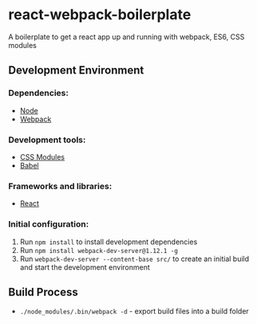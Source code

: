 # react-webpack-boilerplate
A boilerplate to get a react app up and running with webpack, ES6, CSS modules

## Development Environment

### Dependencies:
* [Node](http://nodejs.org/)
* [Webpack](https://webpack.github.io/)

### Development tools:
* [CSS Modules](https://github.com/css-modules/css-modules)
* [Babel](https://babeljs.io/)

### Frameworks and libraries:
* [React](https://facebook.github.io/react/)

### Initial configuration:
1. Run `npm install` to install development dependencies
2. Run `npm install webpack-dev-server@1.12.1 -g`
3. Run `webpack-dev-server --content-base src/` to create an initial build and start the development environment

## Build Process
* `./node_modules/.bin/webpack -d` - export build files into a build folder
